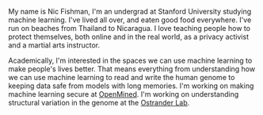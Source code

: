 My name is Nic Fishman, I'm an undergrad at Stanford University studying machine learning. I've lived all over, and eaten good food everywhere. I've run on beaches from Thailand to Nicaragua. I love teaching people how to protect themselves, both online and in the real world, as a privacy activist and a martial arts instructor.

Academically, I'm interested in the spaces we can use machine learning to make people's lives better. That means everything from understanding how we can use machine learning to read and write the human genome to keeping data safe from models with long memories. I'm working on making machine learning secure at <a href="https://github.com/OpenMined" target="_blank">OpenMined</a>. I'm working on understanding structural variation in the genome at the <a href="https://www.genome.gov/12513335/ostrander-group/" target="_blank">Ostrander Lab</a>.
